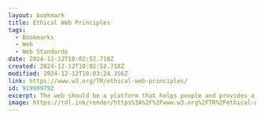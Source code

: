 ```yaml
---
layout: bookmark
title: Ethical Web Principles
tags:
  - Bookmarks
  - Web
  - Web Standards
date: 2024-12-12T10:02:52.718Z
created: 2024-12-12T10:02:52.718Z
modified: 2024-12-12T10:03:24.356Z
link: https://www.w3.org/TR/ethical-web-principles/
id: 919999792
excerpt: The web should be a platform that helps people and provides a positive social benefit. As we continue to evolve the web platform, we must therefore consider the consequences of our work. The following document sets out ethical principles that will drive W3C's continuing work in this direction.
image: https://rdl.ink/render/https%3A%2F%2Fwww.w3.org%2FTR%2Fethical-web-principles%2F
---
```

